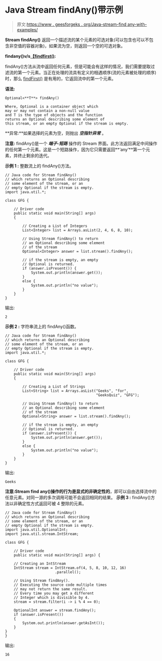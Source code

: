 # Java Stream findAny()带示例

> 原文:[https://www . geesforgeks . org/Java-stream-find any-with-examples/](https://www.geeksforgeeks.org/java-stream-findany-with-examples/)

**Stream findAny()** 返回一个描述流的某个元素的可选对象(可以包含也可以不包含非空值的容器对象)，如果流为空，则返回一个空的可选对象。

**findany()v/s[【findfirst()](https://www.geeksforgeeks.org/stream-findfirst-java-examples/):**

findAny()方法从流中返回任何元素，但是可能会有这样的情况，我们需要提取过滤流的第一个元素。当正在处理的流具有定义的相遇顺序(流的元素被处理的顺序)时，那么 [findFirst()](https://www.geeksforgeeks.org/stream-findfirst-java-examples/) 是有用的，它返回流中的第一个元素。

**语法:**

```
Optional<**T**> findAny()

Where, Optional is a container object which
may or may not contain a non-null value 
and T is the type of objects and the function
returns an Optional describing some element of
this stream, or an empty Optional if the stream is empty.

```

**异常:**如果选择的元素为空，则抛出 ***空指针异常*** 。

**注意:** findAny()是一个 ***端子-短路*** 操作的 Stream 界面。此方法返回满足中间操作的任何第一个元素。这是一个短路操作，因为它只需要返回**‘any’**第一个元素，并终止剩余的迭代。

**示例 1 :** 整数流上的 findAny()方法。

```
// Java code for Stream findAny()
// which returns an Optional describing
// some element of the stream, or an
// empty Optional if the stream is empty.
import java.util.*;

class GFG {

    // Driver code
    public static void main(String[] args)
    {

        // Creating a List of Integers
        List<Integer> list = Arrays.asList(2, 4, 6, 8, 10);

        // Using Stream findAny() to return
        // an Optional describing some element
        // of the stream
        Optional<Integer> answer = list.stream().findAny();

        // if the stream is empty, an empty
        // Optional is returned.
        if (answer.isPresent()) {
            System.out.println(answer.get());
        }
        else {
            System.out.println("no value");
        }
    }
}
```

输出:

```
2

```

**示例 2 :** 字符串流上的 findAny()函数。

```
// Java code for Stream findAny()
// which returns an Optional describing
// some element of the stream, or an
// empty Optional if the stream is empty.
import java.util.*;

class GFG {

    // Driver code
    public static void main(String[] args)
    {

        // Creating a List of Strings
        List<String> list = Arrays.asList("Geeks", "for",
                                          "GeeksQuiz", "GFG");

        // Using Stream findAny() to return
        // an Optional describing some element
        // of the stream
        Optional<String> answer = list.stream().findAny();

        // if the stream is empty, an empty
        // Optional is returned.
        if (answer.isPresent()) {
            System.out.println(answer.get());
        }
        else {
            System.out.println("no value");
        }
    }
}
```

输出:

```
Geeks

```

**注意:**Stream find any()操作的行为是显式的**非确定性的**，即可以自由选择流中的任意元素。对同一源的多次调用可能不会返回相同的结果。
**示例 3 :** findAny()方法以非确定性方式返回可被 4 整除的元素。

```
// Java code for Stream findAny() 
// which returns an Optional describing
// some element of the stream, or an 
// empty Optional if the stream is empty.
import java.util.OptionalInt;
import java.util.stream.IntStream;

class GFG {

    // Driver code
    public static void main(String[] args) {

    // Creating an IntStream
    IntStream stream = IntStream.of(4, 5, 8, 10, 12, 16)
                       .parallel();

    // Using Stream findAny(). 
    // Executing the source code multiple times
    // may not return the same result.
    // Every time you may get a different 
    // Integer which is divisible by 4.
    stream = stream.filter(i -> i % 4 == 0);

    OptionalInt answer = stream.findAny();
    if (answer.isPresent()) 
    {
        System.out.println(answer.getAsInt());
    }
}
}
```

输出:

```
16

```